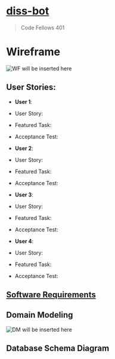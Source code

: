 # [diss-bot](https://diss-bot.github.io/d-b-md/)
> Code Fellows 401

# Wireframe
![WF will be inserted here]()

## User Stories:
 - **User 1**: 
  - User Story: 
  - Featured Task: 
  - Acceptance Test: 

 - **User 2**: 
  - User Story: 
  - Featured Task: 
  - Acceptance Test: 

 - **User 3**: 
  - User Story: 
  - Featured Task: 
  - Acceptance Test: 

 - **User 4**: 
  - User Story: 
  - Featured Task: 
  - Acceptance Test: 

## [Software Requirements](requirements.md)

## Domain Modeling
![DM will be inserted here]()

## Database Schema Diagram